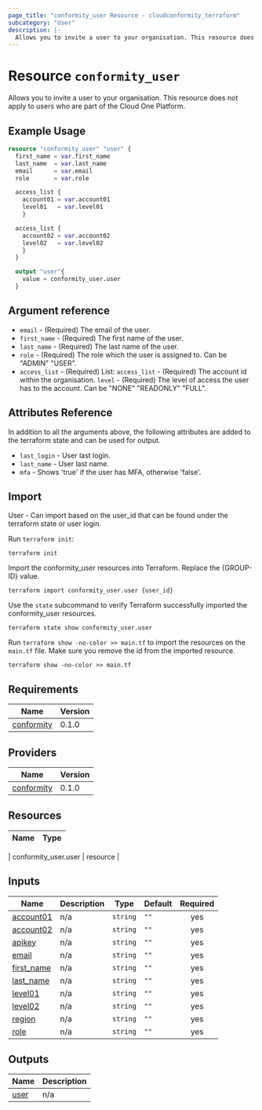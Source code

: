 ```yaml
---
page_title: "conformity_user Resource - cloudconformity_terraform"
subcategory: "User"
description: |-
  Allows you to invite a user to your organisation. This resource does not apply to users who are part of the Cloud One Platform.
---
```


# Resource `conformity_user`
Allows you to invite a user to your organisation. This resource does not apply to users who are part of the Cloud One Platform.

## Example Usage
```terraform
resource "conformity_user" "user" {
  first_name = var.first_name
  last_name  = var.last_name
  email      = var.email
  role       = var.role

  access_list {
    account01 = var.account01
    level01   = var.level01
    }

  access_list {
    account02 = var.account02
    level02   = var.level02
    }
  }

  output "user"{
    value = conformity_user.user
  }
```

## Argument reference

 - `email` - (Required) The email of the user.
 - `first_name` - (Required) The first name of the user.
 - `last_name` - (Required) The last name of the user.
 - `role` - (Required) The role which the user is assigned to. Can be "ADMIN" "USER".
 - `access_list` - (Required) List:
      `access_list` - (Required) The account id within the organisation.
      `level` - (Required) The level of access the user has to the account. Can be "NONE" "READONLY" "FULL".

## Attributes Reference

In addition to all the arguments above, the following attributes are added to the terraform state and can be used for output.

 - `last_login` - User last login.
 - `last_name` - User last name.
 - `mfa` - Shows 'true' if the user has MFA, otherwise 'false'.
  
## Import

User - Can import based on the user_id that can be found under the terraform state or user login.

Run `terraform init`:
```hcl
terraform init
```

Import the conformity_user resources into Terraform. Replace the {GROUP-ID} value.
```hcl
terraform import conformity_user.user {user_id}

```

Use the `state` subcommand to verify Terraform successfully imported the conformity_user resources.
```hcl
terraform state show conformity_user.user
```

Run `terraform show -no-color >> main.tf` to import the resources on the `main.tf` file. Make sure you remove the id from the imported resource.
```hcl
terraform show -no-color >> main.tf
```

## Requirements

| Name | Version |
|------|---------|
| <a name="requirement_conformity"></a> [conformity](#requirement\_conformity) | 0.1.0 |

## Providers

| Name | Version |
|------|---------|
| <a name="provider_conformity"></a> [conformity](#provider\_conformity) | 0.1.0 |

## Resources

| Name | Type |
|------|------|

| conformity_user.user | resource |

## Inputs

| Name | Description | Type | Default | Required |
|------|-------------|------|---------|:--------:|
| <a name="input_account01"></a> [account01](#input\_account01) | n/a | `string` | `""` | yes |
| <a name="input_account02"></a> [account02](#input\_account02) | n/a | `string` | `""` | yes |
| <a name="input_apikey"></a> [apikey](#input\_apikey) | n/a | `string` | `""` | yes |
| <a name="input_email"></a> [email](#input\_email) | n/a | `string` | `""` | yes |
| <a name="input_first_name"></a> [first\_name](#input\_first\_name) | n/a | `string` | `""` | yes |
| <a name="input_last_name"></a> [last\_name](#input\_last\_name) | n/a | `string` | `""` | yes |
| <a name="input_level01"></a> [level01](#input\_level01) | n/a | `string` | `""` | yes |
| <a name="input_level02"></a> [level02](#input\_level02) | n/a | `string` | `""` | yes |
| <a name="input_region"></a> [region](#input\_region) | n/a | `string` | `""` | yes |
| <a name="input_role"></a> [role](#input\_role) | n/a | `string` | `""` | yes |

## Outputs

| Name | Description |
|------|-------------|
| <a name="output_user"></a> [user](#output\_user) | n/a |